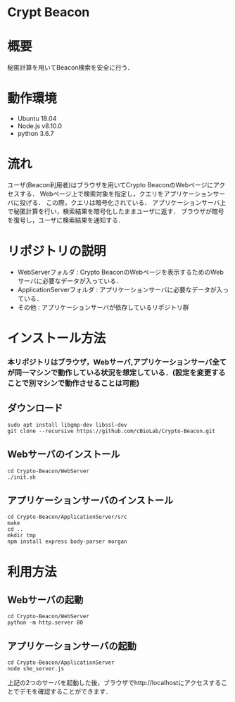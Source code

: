 # Crypt Beacon

# 概要
秘匿計算を用いてBeacon検索を安全に行う．

# 動作環境
* Ubuntu 18.04
* Node.js v8.10.0
* python 3.6.7

# 流れ
ユーザ(Beacon利用者)はブラウザを用いてCrypto BeaconのWebページにアクセスする．
Webページ上で検索対象を指定し，クエリをアプリケーションサーバに投げる．
この際，クエリは暗号化されている．
アプリケーションサーバ上で秘匿計算を行い，検索結果を暗号化したままユーザに返す．
ブラウザが暗号を復号し，ユーザに検索結果を通知する．

# リポジトリの説明
* WebServerフォルダ : Crypto BeaconのWebページを表示するためのWebサーバに必要なデータが入っている．
* ApplicationServerフォルダ : アプリケーションサーバに必要なデータが入っている．
* その他 : アプリケーションサーバが依存しているリポジトリ群

# インストール方法
### 本リポジトリはブラウザ，Webサーバ,アプリケーションサーバ全てが同一マシンで動作している状況を想定している．(設定を変更することで別マシンで動作させることは可能)

## ダウンロード

    sudo apt install libgmp-dev libssl-dev
    git clone --recursive https://github.com/cBioLab/Crypto-Beacon.git

## Webサーバのインストール

    cd Crypto-Beacon/WebServer
    ./init.sh

## アプリケーションサーバのインストール

    cd Crypto-Beacon/ApplicationServer/src
    make
    cd ..
    mkdir tmp
    npm install express body-parser morgan

# 利用方法

## Webサーバの起動

    cd Crypto-Beacon/WebServer
    python -m http.server 80

## アプリケーションサーバの起動

    cd Crypto-Beacon/ApplicationServer
    node she_server.js

上記の2つのサーバを起動した後，ブラウザでhttp://localhostにアクセスすることでデモを確認することができます．